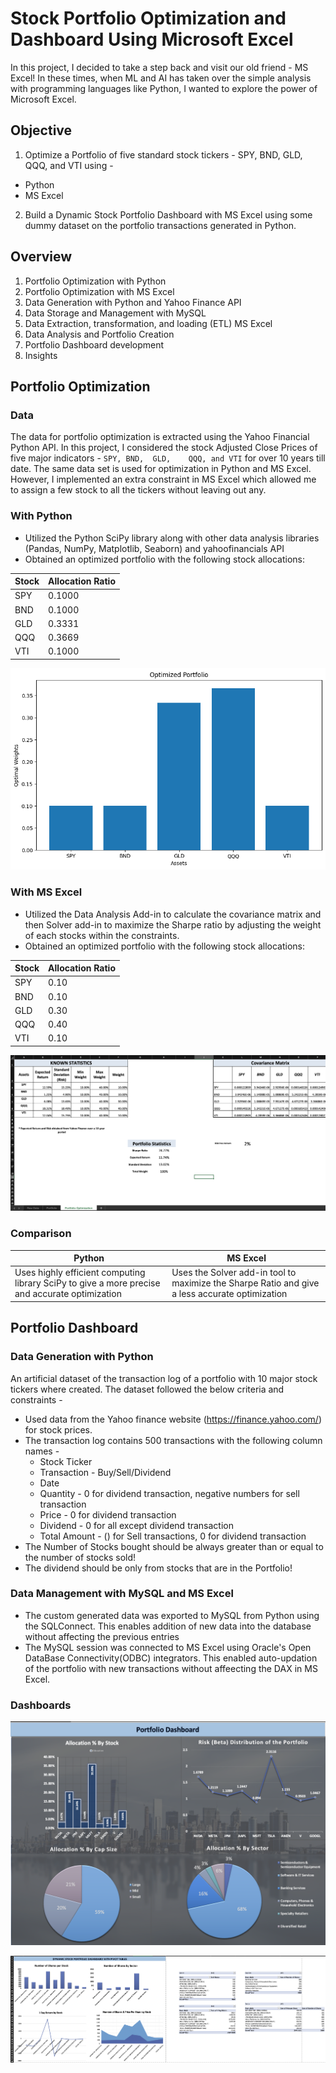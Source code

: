 # Stock Portfolio Optimization and Dashboard Using Microsoft Excel
In this project, I decided to take a step back and visit our old friend - MS Excel! In these times, when ML and AI has 
taken over the simple analysis with programming languages like Python, I wanted to explore the power of Microsoft Excel.

## Objective

1. Optimize a Portfolio of five standard stock tickers - SPY, BND,	GLD,	QQQ, and VTI using - 

  - Python
  - MS Excel

2. Build a Dynamic Stock Portfolio Dashboard with MS Excel using some dummy dataset on the portfolio transactions generated in Python.

## Overview

1. Portfolio Optimization with Python
2. Portfolio Optimization with MS Excel
3. Data Generation with Python and Yahoo Finance API
4. Data Storage and Management with MySQL
5. Data Extraction, transformation, and loading (ETL) MS Excel
6. Data Analysis and Portfolio Creation
7. Portfolio Dashboard development
8. Insights

## Portfolio Optimization

### Data

The data for portfolio optimization is extracted using the Yahoo Financial Python API. In this project, I considered the stock Adjusted Close Prices of five major indicators - 
`SPY, BND,	GLD,	QQQ, and VTI` for over 10 years till date. The same data set is used for optimization in Python and MS Excel. However, I implemented an extra constraint in MS Excel 
which allowed me to assign a few stock to all the tickers without leaving out any.

### With Python

- Utilized the Python SciPy library along with other data analysis libraries (Pandas, NumPy, Matplotlib, Seaborn) and yahoofinancials API
- Obtained an optimized portfolio with the following stock allocations:

 | Stock | Allocation Ratio |
 |---|---|
 | SPY | 0.1000 |
 | BND | 0.1000 |
 | GLD | 0.3331 |
 | QQQ | 0.3669 |
 | VTI | 0.1000 |
 
 ![](portfolio_optimization/optimized_portfolio_graph.png)

 ### With MS Excel

 - Utilized the Data Analysis Add-in to calculate the covariance matrix and then Solver add-in to maximize the Sharpe ratio by adjusting the weight of each stocks within the constraints.
- Obtained an optimized portfolio with the following stock allocations:

| Stock | Allocation Ratio |
 |---|---|
 | SPY | 0.10 |
 | BND | 0.10 |
 | GLD | 0.30 |
 | QQQ | 0.40 |
 | VTI | 0.10 |
 
![](portfolio_optimization/excel_optimization_checkpoints/optimized_portfolio.png)

### Comparison 
| Python | MS Excel|
|--|--|
| Uses highly efficient computing library SciPy to give a more precise and accurate optimization | Uses the Solver add-in tool to maximize the Sharpe Ratio and give a less accurate optimization|

## Portfolio Dashboard

### Data Generation with Python

An artificial dataset of the transaction log of a portfolio with 10 major stock tickers where created. The dataset followed the below criteria and constraints - 

 - Used data from the Yahoo finance website (https://finance.yahoo.com/) for stock prices.
 - The transaction log contains 500 transactions with the following column names -
   -  Stock Ticker
   -  Transaction - Buy/Sell/Dividend
   -  Date
   -  Quantity - 0 for dividend transaction, negative numbers for sell transaction
   -  Price - 0 for dividend transaction
   -  Dividend - 0 for all except dividend transaction
   -  Total Amount - () for Sell transactions, 0 for dividend transaction
 - The Number of Stocks bought should be always greater than or equal to the number of stocks sold!
 - The dividend should be only from stocks that are in the Portfolio!

### Data Management with MySQL and MS Excel

- The custom generated data was exported to MySQL from Python using the SQLConnect. This enables addition of new data into the database without affecting the previous entries
- The MySQL session was connected to MS Excel using Oracle's Open DataBase Connectivity(ODBC) integrators. This enabled auto-updation of the portfolio with new transactions without affeecting the DAX in MS Excel.

### Dashboards

![](portfolio_dashboard/dashboard_images/portfolio_dashboard.png)

![](portfolio_dashboard/dashboard_images/dynamic_dashboard.png)
